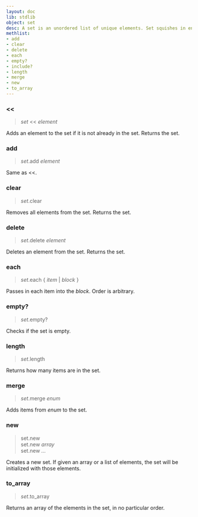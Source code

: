 ```yaml
---
layout: doc
lib: stdlib
object: set
desc: A set is an unordered list of unique elements. Set squishes in enumerable, so you can use any of the enumerable methods on it as well.
methlist:
- add
- clear
- delete
- each
- empty?
- include?
- length
- merge
- new
- to_array
---
```


### <<
>_set_ << _element_

Adds an element to the set if it is not already in the set. Returns the set.

### add
>_set_.add _element_

Same as <<.

### clear
>_set_.clear

Removes all elements from the set. Returns the set.

### delete
>_set_.delete _element_

Deletes an element from the set. Returns the set.

### each
>_set_.each { _item_ | _block_ }

Passes in each item into the _block_. Order is arbitrary.

### empty?
>_set_.empty?

Checks if the set is empty.

### length
>_set_.length

Returns how many items are in the set.

### merge
>_set_.merge _enum_

Adds items from _enum_ to the set.

### new
>set.new  
>set.new _array_  
>set.new _..._

Creates a new set. If given an array or a list of elements, the set will be initialized with those elements.

### to\_array
>_set_.to\_array

Returns an array of the elements in the set, in no particular order.
